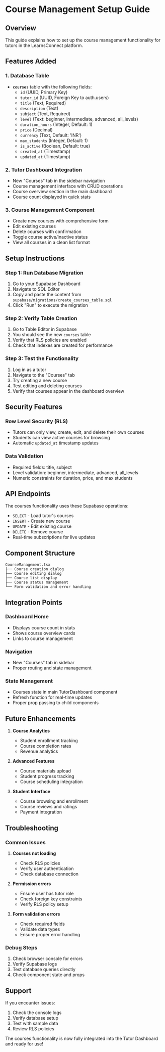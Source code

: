 # Course Management Setup Guide

## Overview
This guide explains how to set up the course management functionality for tutors in the LearnsConnect platform.

## Features Added

### 1. Database Table
- **`courses`** table with the following fields:
  - `id` (UUID, Primary Key)
  - `tutor_id` (UUID, Foreign Key to auth.users)
  - `title` (Text, Required)
  - `description` (Text)
  - `subject` (Text, Required)
  - `level` (Text: beginner, intermediate, advanced, all_levels)
  - `duration_hours` (Integer, Default: 1)
  - `price` (Decimal)
  - `currency` (Text, Default: 'INR')
  - `max_students` (Integer, Default: 1)
  - `is_active` (Boolean, Default: true)
  - `created_at` (Timestamp)
  - `updated_at` (Timestamp)

### 2. Tutor Dashboard Integration
- New "Courses" tab in the sidebar navigation
- Course management interface with CRUD operations
- Course overview section in the main dashboard
- Course count displayed in quick stats

### 3. Course Management Component
- Create new courses with comprehensive form
- Edit existing courses
- Delete courses with confirmation
- Toggle course active/inactive status
- View all courses in a clean list format

## Setup Instructions

### Step 1: Run Database Migration
1. Go to your Supabase Dashboard
2. Navigate to SQL Editor
3. Copy and paste the content from `supabase/migrations/create_courses_table.sql`
4. Click "Run" to execute the migration

### Step 2: Verify Table Creation
1. Go to Table Editor in Supabase
2. You should see the new `courses` table
3. Verify that RLS policies are enabled
4. Check that indexes are created for performance

### Step 3: Test the Functionality
1. Log in as a tutor
2. Navigate to the "Courses" tab
3. Try creating a new course
4. Test editing and deleting courses
5. Verify that courses appear in the dashboard overview

## Security Features

### Row Level Security (RLS)
- Tutors can only view, create, edit, and delete their own courses
- Students can view active courses for browsing
- Automatic `updated_at` timestamp updates

### Data Validation
- Required fields: title, subject
- Level validation: beginner, intermediate, advanced, all_levels
- Numeric constraints for duration, price, and max students

## API Endpoints

The courses functionality uses these Supabase operations:
- `SELECT` - Load tutor's courses
- `INSERT` - Create new course
- `UPDATE` - Edit existing course
- `DELETE` - Remove course
- Real-time subscriptions for live updates

## Component Structure

```
CourseManagement.tsx
├── Course creation dialog
├── Course editing dialog
├── Course list display
├── Course status management
└── Form validation and error handling
```

## Integration Points

### Dashboard Home
- Displays course count in stats
- Shows course overview cards
- Links to course management

### Navigation
- New "Courses" tab in sidebar
- Proper routing and state management

### State Management
- Courses state in main TutorDashboard component
- Refresh function for real-time updates
- Proper prop passing to child components

## Future Enhancements

1. **Course Analytics**
   - Student enrollment tracking
   - Course completion rates
   - Revenue analytics

2. **Advanced Features**
   - Course materials upload
   - Student progress tracking
   - Course scheduling integration

3. **Student Interface**
   - Course browsing and enrollment
   - Course reviews and ratings
   - Payment integration

## Troubleshooting

### Common Issues

1. **Courses not loading**
   - Check RLS policies
   - Verify user authentication
   - Check database connection

2. **Permission errors**
   - Ensure user has tutor role
   - Check foreign key constraints
   - Verify RLS policy setup

3. **Form validation errors**
   - Check required fields
   - Validate data types
   - Ensure proper error handling

### Debug Steps

1. Check browser console for errors
2. Verify Supabase logs
3. Test database queries directly
4. Check component state and props

## Support

If you encounter issues:
1. Check the console logs
2. Verify database setup
3. Test with sample data
4. Review RLS policies

The courses functionality is now fully integrated into the Tutor Dashboard and ready for use!

